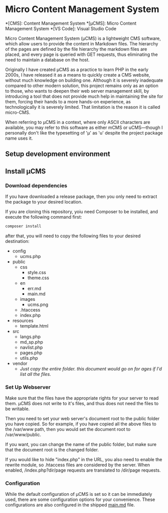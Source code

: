 # Micro Content Management System

*[CMS]: Content Management System
*[µCMS]: Micro Content Management System
*[VS Code]: Visual Studio Code

Micro Content Management System (µCMS) is a lightweight CMS software, which allow users to provide the content in Markdown files. The hierarchy of the pages are defined by the file hierarchy the markdown files are placed, and every page is queried with GET requests, thus eliminating the need to maintain a database on the host.

Originally I have created µCMS as a practice to learn PHP in the early 2000s, I have released it as a means to quickly create a CMS website, without much knowledge on building one. Although it is severely inadequate compared to other modern solution, this project remains only as an option to those, who wants to deepen their web server management skill, by introducing a tool that does not provide much help in maintaining the site for them, forcing their hands to a more hands-on experience, as technologically it is severely limited. That limitation is the reason it is called micro-CMS.

When referring to µCMS in a context, where only ASCII characters are available, you may refer to this software as either mCMS or uCMS—though I personally don't like the typesetting of 'µ' as 'u' despite the project package name uses it.

## Setup development environment

## Install µCMS

### Download dependencies

If you have downloaded a release package, then you only need to extract the package to your desired location.

If you are cloning this repository, yoiu need Composer to be installed, and execute the following command first:

```sh
composer install
```

after that, you will need to copy the following files to your desired destination:

- config
  - ucms.php
- public
  - css
    - style.css
    - theme.css
  - en
    - err.md
    - main.md
  - images
    - ucms.png
  - .htaccess
  - index.php
- resources
  - template.html
- src
  - langs.php
  - md_sp.php
  - navlist.php
  - pages.php
  - utils.php
- vendor
  - *Just copy the entire folder. this document would go on for ages if I'd list all the files.*

### Set Up Webserver

Make sure that the files have the appropriate rights for your server to read them. µCMS does not write to it's files, and thus does not need the files to be writable.

Then you need to set your web server's document root to the public folder you have copied. So for example, if you have copied all the above files to the /var/www path, then you would set the document root to /var/www/public.

If you want, you can change the name of the public folder, but make sure that the document root is the changed folder.

If you would like to hide "index.php" in the URL, you also need to enable the rewrite module, so .htaccess files are considered by the server. When enabled, /index.php?dir/page requests are translated to /dir/page requests.

### Configuration

While the default configuration of µCMS is set so it can be immediately used, there are some configuration options for your convenience. These configurations are also configured in the shipped [main.md](public/en/main.md) file.
